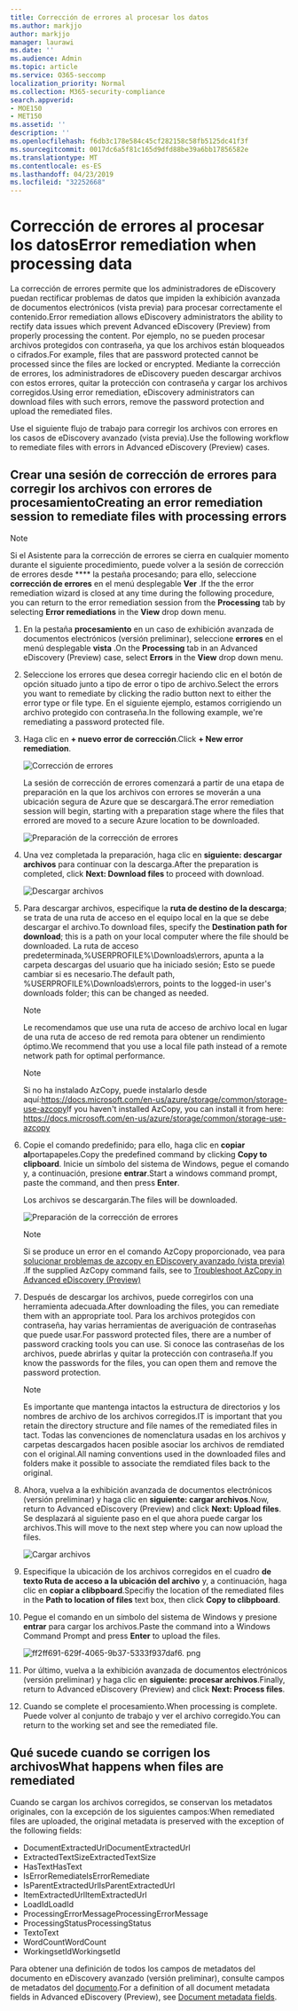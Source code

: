 ```yaml
---
title: Corrección de errores al procesar los datos
ms.author: markjjo
author: markjjo
manager: laurawi
ms.date: ''
ms.audience: Admin
ms.topic: article
ms.service: O365-seccomp
localization_priority: Normal
ms.collection: M365-security-compliance
search.appverid:
- MOE150
- MET150
ms.assetid: ''
description: ''
ms.openlocfilehash: f6db3c178e584c45cf282158c58fb5125dc41f3f
ms.sourcegitcommit: 0017dc6a5f81c165d9dfd88be39a6bb17856582e
ms.translationtype: MT
ms.contentlocale: es-ES
ms.lasthandoff: 04/23/2019
ms.locfileid: "32252668"
---
```

# <a name="error-remediation-when-processing-data"></a><span data-ttu-id="9bb94-102">Corrección de errores al procesar los datos</span><span class="sxs-lookup"><span data-stu-id="9bb94-102">Error remediation when processing data</span></span>

<span data-ttu-id="9bb94-103">La corrección de errores permite que los administradores de eDiscovery puedan rectificar problemas de datos que impiden la exhibición avanzada de documentos electrónicos (vista previa) para procesar correctamente el contenido.</span><span class="sxs-lookup"><span data-stu-id="9bb94-103">Error remediation allows eDiscovery administrators the ability to rectify data issues which prevent Advanced eDiscovery (Preview) from properly processing the content.</span></span> <span data-ttu-id="9bb94-104">Por ejemplo, no se pueden procesar archivos protegidos con contraseña, ya que los archivos están bloqueados o cifrados.</span><span class="sxs-lookup"><span data-stu-id="9bb94-104">For example, files that are password protected cannot be processed since the files are locked or encrypted.</span></span> <span data-ttu-id="9bb94-105">Mediante la corrección de errores, los administradores de eDiscovery pueden descargar archivos con estos errores, quitar la protección con contraseña y cargar los archivos corregidos.</span><span class="sxs-lookup"><span data-stu-id="9bb94-105">Using error remediation, eDiscovery administrators can download files with such errors, remove the password protection and upload the remediated files.</span></span>

<span data-ttu-id="9bb94-106">Use el siguiente flujo de trabajo para corregir los archivos con errores en los casos de eDiscovery avanzado (vista previa).</span><span class="sxs-lookup"><span data-stu-id="9bb94-106">Use the following workflow to remediate files with errors in Advanced eDiscovery (Preview) cases.</span></span>

## <a name="creating-an-error-remediation-session-to-remediate-files-with-processing-errors"></a><span data-ttu-id="9bb94-107">Crear una sesión de corrección de errores para corregir los archivos con errores de procesamiento</span><span class="sxs-lookup"><span data-stu-id="9bb94-107">Creating an error remediation session to remediate files with processing errors</span></span>

>[!NOTE]
><span data-ttu-id="9bb94-108">Si el Asistente para la corrección de errores se cierra en cualquier momento durante el siguiente procedimiento, puede volver a la sesión de corrección de errores desde \*\*\*\* la pestaña procesando; para ello, seleccione **corrección de errores** en el menú desplegable **Ver** .</span><span class="sxs-lookup"><span data-stu-id="9bb94-108">If the the error remediation wizard is closed at any time during the following procedure, you can return to the error remediation session from the **Processing** tab by selecting **Error remediations** in the **View** drop down menu.</span></span>

1. <span data-ttu-id="9bb94-109">En la pestaña **procesamiento** en un caso de exhibición avanzada de documentos electrónicos (versión preliminar), seleccione **errores** en el menú desplegable **vista** .</span><span class="sxs-lookup"><span data-stu-id="9bb94-109">On the **Processing** tab in an Advanced eDiscovery (Preview) case, select **Errors** in the **View** drop down menu.</span></span>

2. <span data-ttu-id="9bb94-110">Seleccione los errores que desea corregir haciendo clic en el botón de opción situado junto a tipo de error o tipo de archivo.</span><span class="sxs-lookup"><span data-stu-id="9bb94-110">Select the errors you want to remediate by clicking the radio button next to either the error type or file type.</span></span>  <span data-ttu-id="9bb94-111">En el siguiente ejemplo, estamos corrigiendo un archivo protegido con contraseña.</span><span class="sxs-lookup"><span data-stu-id="9bb94-111">In the following example, we're remediating a password protected file.</span></span>

3. <span data-ttu-id="9bb94-112">Haga clic en **+ nuevo error de corrección**.</span><span class="sxs-lookup"><span data-stu-id="9bb94-112">Click **+ New error remediation**.</span></span>

    ![Corrección de errores](../media/8c2faf1a-834b-44fc-b418-6a18aed8b81a.png)

    <span data-ttu-id="9bb94-114">La sesión de corrección de errores comenzará a partir de una etapa de preparación en la que los archivos con errores se moverán a una ubicación segura de Azure que se descargará.</span><span class="sxs-lookup"><span data-stu-id="9bb94-114">The error remediation session will begin, starting with a preparation stage where the files that errored are moved to a secure Azure location to be downloaded.</span></span>

    ![Preparación de la corrección de errores](../media/390572ec-7012-47c4-a6b6-4cbb5649e8a8.png)

4. <span data-ttu-id="9bb94-116">Una vez completada la preparación, haga clic en **siguiente: descargar archivos** para continuar con la descarga.</span><span class="sxs-lookup"><span data-stu-id="9bb94-116">After the preparation is completed, click **Next: Download files** to proceed with download.</span></span>

    ![Descargar archivos](../media/6ac04b09-8e13-414a-9e24-7c75ba586363.png)

5. <span data-ttu-id="9bb94-118">Para descargar archivos, especifique la **ruta de destino de la descarga**; se trata de una ruta de acceso en el equipo local en la que se debe descargar el archivo.</span><span class="sxs-lookup"><span data-stu-id="9bb94-118">To download files, specify the **Destination path for download**; this is a path on your local computer where the file should be downloaded.</span></span>  <span data-ttu-id="9bb94-119">La ruta de acceso predeterminada,%USERPROFILE%\Downloads\errors, apunta a la carpeta descargas del usuario que ha iniciado sesión; Esto se puede cambiar si es necesario.</span><span class="sxs-lookup"><span data-stu-id="9bb94-119">The default path, %USERPROFILE%\Downloads\errors, points to the logged-in user's downloads folder; this can be changed as needed.</span></span>

    >[!NOTE]
    ><span data-ttu-id="9bb94-120">Le recomendamos que use una ruta de acceso de archivo local en lugar de una ruta de acceso de red remota para obtener un rendimiento óptimo.</span><span class="sxs-lookup"><span data-stu-id="9bb94-120">We recommend that you use a local file path instead of a remote network path for optimal performance.</span></span>

    > [!NOTE]
    > <span data-ttu-id="9bb94-121">Si no ha instalado AzCopy, puede instalarlo desde aquí:https://docs.microsoft.com/en-us/azure/storage/common/storage-use-azcopy</span><span class="sxs-lookup"><span data-stu-id="9bb94-121">If you haven't installed AzCopy, you can install it from here: https://docs.microsoft.com/en-us/azure/storage/common/storage-use-azcopy</span></span>

6. <span data-ttu-id="9bb94-122">Copie el comando predefinido; para ello, haga clic en **copiar al**portapapeles.</span><span class="sxs-lookup"><span data-stu-id="9bb94-122">Copy the predefined command by clicking **Copy to clipboard**.</span></span> <span data-ttu-id="9bb94-123">Inicie un símbolo del sistema de Windows, pegue el comando y, a continuación, presione **entrar**.</span><span class="sxs-lookup"><span data-stu-id="9bb94-123">Start a windows command prompt, paste the command, and then press **Enter**.</span></span>  

    <span data-ttu-id="9bb94-124">Los archivos se descargarán.</span><span class="sxs-lookup"><span data-stu-id="9bb94-124">The files will be downloaded.</span></span>

    ![Preparación de la corrección de errores](../media/f364ab4d-31c5-4375-b69f-650f694a2f69.png)

    > [!NOTE]
    > <span data-ttu-id="9bb94-126">Si se produce un error en el comando AzCopy proporcionado, vea para [solucionar problemas de azcopy en EDiscovery avanzado (vista previa)](troubleshooting-azcopy.md) .</span><span class="sxs-lookup"><span data-stu-id="9bb94-126">If the supplied AzCopy command fails, see to [Troubleshoot AzCopy in Advanced eDiscovery (Preview)](troubleshooting-azcopy.md)</span></span>

7. <span data-ttu-id="9bb94-127">Después de descargar los archivos, puede corregirlos con una herramienta adecuada.</span><span class="sxs-lookup"><span data-stu-id="9bb94-127">After downloading the files, you can remediate them with an appropriate tool.</span></span> <span data-ttu-id="9bb94-128">Para los archivos protegidos con contraseña, hay varias herramientas de averiguación de contraseñas que puede usar.</span><span class="sxs-lookup"><span data-stu-id="9bb94-128">For password protected files, there are a number of password cracking tools you can use.</span></span> <span data-ttu-id="9bb94-129">Si conoce las contraseñas de los archivos, puede abrirlas y quitar la protección con contraseña.</span><span class="sxs-lookup"><span data-stu-id="9bb94-129">If you know the passwords for the files, you can open them and remove the password protection.</span></span>
    > [!NOTE]
    > <span data-ttu-id="9bb94-130">Es importante que mantenga intactos la estructura de directorios y los nombres de archivo de los archivos corregidos.</span><span class="sxs-lookup"><span data-stu-id="9bb94-130">IT is important that you retain the directory structure and file names of the remediated files in tact.</span></span>  <span data-ttu-id="9bb94-131">Todas las convenciones de nomenclatura usadas en los archivos y carpetas descargados hacen posible asociar los archivos de remdiated con el original.</span><span class="sxs-lookup"><span data-stu-id="9bb94-131">All naming conventions used in the downloaded files and folders make it possible to associate the remdiated files back to the original.</span></span>

8. <span data-ttu-id="9bb94-132">Ahora, vuelva a la exhibición avanzada de documentos electrónicos (versión preliminar) y haga clic en **siguiente: cargar archivos**.</span><span class="sxs-lookup"><span data-stu-id="9bb94-132">Now, return to Advanced eDiscovery (Preview) and click **Next: Upload files**.</span></span>  <span data-ttu-id="9bb94-133">Se desplazará al siguiente paso en el que ahora puede cargar los archivos.</span><span class="sxs-lookup"><span data-stu-id="9bb94-133">This will move to the next step where you can now upload the files.</span></span>

    ![Cargar archivos](../media/af3d8617-1bab-4ecd-8de0-22e53acba240.png)

9. <span data-ttu-id="9bb94-135">Especifique la ubicación de los archivos corregidos en el cuadro **de texto Ruta de acceso a la ubicación del archivo** y, a continuación, haga clic en **copiar a clibpboard**.</span><span class="sxs-lookup"><span data-stu-id="9bb94-135">Specifiy the location of the remediated files in the **Path to location of files** text box, then click **Copy to clibpboard**.</span></span>

10. <span data-ttu-id="9bb94-136">Pegue el comando en un símbolo del sistema de Windows y presione **entrar** para cargar los archivos.</span><span class="sxs-lookup"><span data-stu-id="9bb94-136">Paste the command into a Windows Command Prompt and press **Enter** to upload the files.</span></span>

    ![ff2ff691-629f-4065-9b37-5333f937daf6. png](../media/ff2ff691-629f-4065-9b37-5333f937daf6.png)

11. <span data-ttu-id="9bb94-138">Por último, vuelva a la exhibición avanzada de documentos electrónicos (versión preliminar) y haga clic en **siguiente: procesar archivos**.</span><span class="sxs-lookup"><span data-stu-id="9bb94-138">Finally, return to Advanced eDiscovery (Preview) and click **Next: Process files**.</span></span>

12. <span data-ttu-id="9bb94-139">Cuando se complete el procesamiento.</span><span class="sxs-lookup"><span data-stu-id="9bb94-139">When processing is complete.</span></span>  <span data-ttu-id="9bb94-140">Puede volver al conjunto de trabajo y ver el archivo corregido.</span><span class="sxs-lookup"><span data-stu-id="9bb94-140">You can return to the working set and see the remediated file.</span></span>

## <a name="what-happens-when-files-are-remediated"></a><span data-ttu-id="9bb94-141">Qué sucede cuando se corrigen los archivos</span><span class="sxs-lookup"><span data-stu-id="9bb94-141">What happens when files are remediated</span></span>

<span data-ttu-id="9bb94-142">Cuando se cargan los archivos corregidos, se conservan los metadatos originales, con la excepción de los siguientes campos:</span><span class="sxs-lookup"><span data-stu-id="9bb94-142">When remediated files are uploaded, the original metadata is preserved with the exception of the following fields:</span></span> 

- <span data-ttu-id="9bb94-143">DocumentExtractedUrl</span><span class="sxs-lookup"><span data-stu-id="9bb94-143">DocumentExtractedUrl</span></span>
- <span data-ttu-id="9bb94-144">ExtractedTextSize</span><span class="sxs-lookup"><span data-stu-id="9bb94-144">ExtractedTextSize</span></span>
- <span data-ttu-id="9bb94-145">HasText</span><span class="sxs-lookup"><span data-stu-id="9bb94-145">HasText</span></span>
- <span data-ttu-id="9bb94-146">IsErrorRemediate</span><span class="sxs-lookup"><span data-stu-id="9bb94-146">IsErrorRemediate</span></span>
- <span data-ttu-id="9bb94-147">IsParentExtractedUrl</span><span class="sxs-lookup"><span data-stu-id="9bb94-147">IsParentExtractedUrl</span></span>
- <span data-ttu-id="9bb94-148">ItemExtractedUrl</span><span class="sxs-lookup"><span data-stu-id="9bb94-148">ItemExtractedUrl</span></span>
- <span data-ttu-id="9bb94-149">LoadId</span><span class="sxs-lookup"><span data-stu-id="9bb94-149">LoadId</span></span>
- <span data-ttu-id="9bb94-150">ProcessingErrorMessage</span><span class="sxs-lookup"><span data-stu-id="9bb94-150">ProcessingErrorMessage</span></span>
- <span data-ttu-id="9bb94-151">ProcessingStatus</span><span class="sxs-lookup"><span data-stu-id="9bb94-151">ProcessingStatus</span></span>
- <span data-ttu-id="9bb94-152">Texto</span><span class="sxs-lookup"><span data-stu-id="9bb94-152">Text</span></span>
- <span data-ttu-id="9bb94-153">WordCount</span><span class="sxs-lookup"><span data-stu-id="9bb94-153">WordCount</span></span>
- <span data-ttu-id="9bb94-154">WorkingsetId</span><span class="sxs-lookup"><span data-stu-id="9bb94-154">WorkingsetId</span></span>

<span data-ttu-id="9bb94-155">Para obtener una definición de todos los campos de metadatos del documento en eDiscovery avanzado (versión preliminar), consulte campos de metadatos del [documento](document-metadata-fields.md).</span><span class="sxs-lookup"><span data-stu-id="9bb94-155">For a definition of all document metadata fields in Advanced eDiscovery (Preview), see [Document metadata fields](document-metadata-fields.md).</span></span>